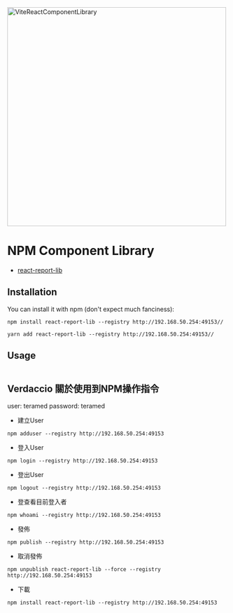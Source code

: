 <img width="500" alt="ViteReactComponentLibrary" src="https://github.com/receter/my-component-library/assets/2504695/dbb53036-d228-477b-8cf8-f61cd6130776">

# NPM Component Library

- [react-report-lib](http://192.168.50.254:49153/-/web/detail/react-report-lib)

## Installation

You can install it with npm (don't expect much fanciness):

```
npm install react-report-lib --registry http://192.168.50.254:49153//
```

```
yarn add react-report-lib --registry http://192.168.50.254:49153//
```

## Usage

```javascript
```

## Verdaccio 關於使用到NPM操作指令

user: teramed
password: teramed

* 建立User

```npm adduser --registry http://192.168.50.254:49153```

* 登入User

```npm login --registry http://192.168.50.254:49153```

* 登出User

```npm logout --registry http://192.168.50.254:49153```

* 登查看目前登入者

```npm whoami --registry http://192.168.50.254:49153```

* 發佈

```npm publish --registry http://192.168.50.254:49153```

* 取消發佈

```npm unpublish react-report-lib --force --registry http://192.168.50.254:49153```

* 下載

```npm install react-report-lib --registry http://192.168.50.254:49153```